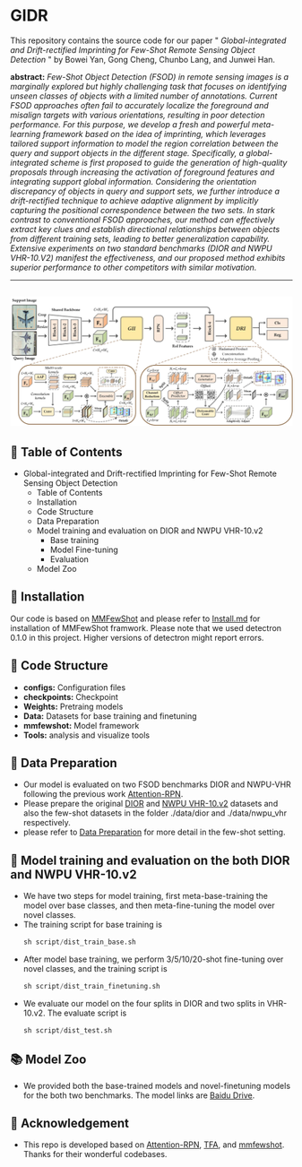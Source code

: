 # GIDR
This repository contains the source code for our paper " *Global-integrated and Drift-rectified Imprinting for Few-Shot Remote Sensing Object Detection* " by Bowei Yan, Gong Cheng, Chunbo Lang, and Junwei Han.

**abstract:** *Few-Shot Object Detection (FSOD) in remote sensing images is a marginally explored but highly challenging task that focuses on identifying unseen classes of objects with a limited number of annotations. Current FSOD approaches often fail to accurately localize the foreground and misalign targets with various orientations, resulting in poor detection performance. For this purpose, we develop a fresh and powerful meta-learning framework based on the idea of imprinting, which leverages tailored support information to model the region correlation between the query and support objects in the different stage. Specifically, a global-integrated scheme is first proposed to guide the generation of high-quality proposals through increasing the activation of foreground features and integrating support global information. Considering the orientation discrepancy of objects in query and support sets, we further introduce a drift-rectified technique to achieve adaptive alignment by implicitly capturing the positional correspondence between the two sets. In stark contrast to conventional FSOD approaches, our method can effectively extract key clues and establish directional relationships between objects from different training sets, leading to better generalization capability. Extensive experiments on two standard benchmarks (DIOR and NWPU VHR-10.V2) manifest the effectiveness, and our proposed method exhibits superior performance to other competitors with similar motivation.*

---
![Image text](https://github.com/Ybowei/GIDR/blob/main/picture/method.jpg)
---


## 📑 Table of Contents

* Global-integrated and Drift-rectified Imprinting for Few-Shot Remote Sensing Object Detection
  * Table of Contents
  * Installation
  * Code Structure
  * Data Preparation
  * Model training and evaluation on DIOR and NWPU VHR-10.v2
    * Base training
    * Model Fine-tuning
    * Evaluation
  * Model Zoo


## 🧩 Installation

Our code is based on [MMFewShot](https://github.com/open-mmlab/mmfewshot/tree/main) and please refer to [Install.md](https://github.com/open-mmlab/mmfewshot/blob/main/docs/en/install.md) for installation of MMFewShot framwork. 
Please note that we used detectron 0.1.0 in this project. Higher versions of detectron might report errors.


## 🏰 Code Structure

* **configs:** Configuration files
* **checkpoints:** Checkpoint
* **Weights:** Pretraing models
* **Data:** Datasets for base training and finetuning
* **mmfewshot:** Model framework
* **Tools:** analysis and visualize tools

## 💾 Data Preparation

* Our model is evaluated on two FSOD benchmarks DIOR and NWPU-VHR following the previous work [Attention-RPN](https://github.com/fanq15/FewX).
* Please prepare the original [DIOR](https://pan.baidu.com/s/1iLKT0JQoKXEJTGNxt5lSMg#list/path=%2F) and [NWPU VHR-10.v2](https://pan.baidu.com/s/1hqwzXeG?_at_=1728709381194#list/path=%2F) datasets and also the few-shot datasets in the folder ./data/dior and ./data/nwpu_vhr respectively.
* please refer to [Data Preparation](https://github.com/Ybowei/UNP/blob/main/data/preparation/README.md) for more detail in the few-shot setting.

## 📖 Model training and evaluation on the both DIOR and NWPU VHR-10.v2

* We have two steps for model training, first meta-base-training the model over base classes, and then meta-fine-tuning the model over novel classes.
* The training script for base training is
  ```Python
  sh script/dist_train_base.sh

 * After model base training, we perform 3/5/10/20-shot fine-tuning over novel classes, and the training script is
   ```Python
   sh script/dist_train_finetuning.sh

 * We evaluate our model on the four splits in DIOR and two splits in VHR-10.v2. The evaluate script is
   ```Python
   sh script/dist_test.sh

 ## 📚 Model Zoo
* We provided both the base-trained models and novel-finetuning models for the both two benchmarks. The model links are [Baidu Drive]().

 ## 👏 Acknowledgement
* This repo is developed based on [Attention-RPN](https://github.com/fanq15/FewX), [TFA](https://github.com/ucbdrive/few-shot-object-detection), and [mmfewshot](https://github.com/open-mmlab/mmfewshot/tree/main). Thanks for their wonderful codebases.
